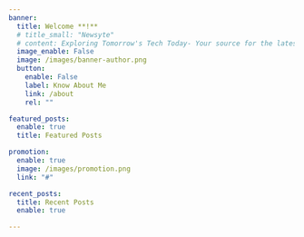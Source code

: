 ```yaml
---
banner:
  title: Welcome **!**
  # title_small: "Newsyte"
  # content: Exploring Tomorrow's Tech Today- Your source for the latest in technology trends, insights, and innovations at Newsyte.
  image_enable: False
  image: /images/banner-author.png
  button:
    enable: False
    label: Know About Me
    link: /about
    rel: ""

featured_posts:
  enable: true
  title: Featured Posts

promotion:
  enable: true
  image: /images/promotion.png
  link: "#"

recent_posts:
  title: Recent Posts
  enable: true

---
```

